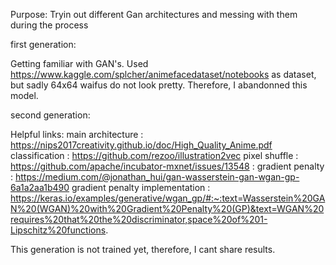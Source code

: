 Purpose: Tryin out different Gan architectures and messing with them during the process

first generation: 

Getting familiar with GAN's. 
Used https://www.kaggle.com/splcher/animefacedataset/notebooks as dataset, but sadly 64x64 waifus do not look pretty. 
Therefore, I abandonned this model. 

second generation: 

Helpful links: 
main architecture : https://nips2017creativity.github.io/doc/High_Quality_Anime.pdf 
classification : https://github.com/rezoo/illustration2vec 
pixel shuffle : https://github.com/apache/incubator-mxnet/issues/13548 : 
gradient penalty : https://medium.com/@jonathan_hui/gan-wasserstein-gan-wgan-gp-6a1a2aa1b490
gradient penalty implementation : https://keras.io/examples/generative/wgan_gp/#:~:text=Wasserstein%20GAN%20(WGAN)%20with%20Gradient%20Penalty%20(GP)&text=WGAN%20requires%20that%20the%20discriminator,space%20of%201-Lipschitz%20functions.

This generation is not trained yet, therefore, I cant share results. 
